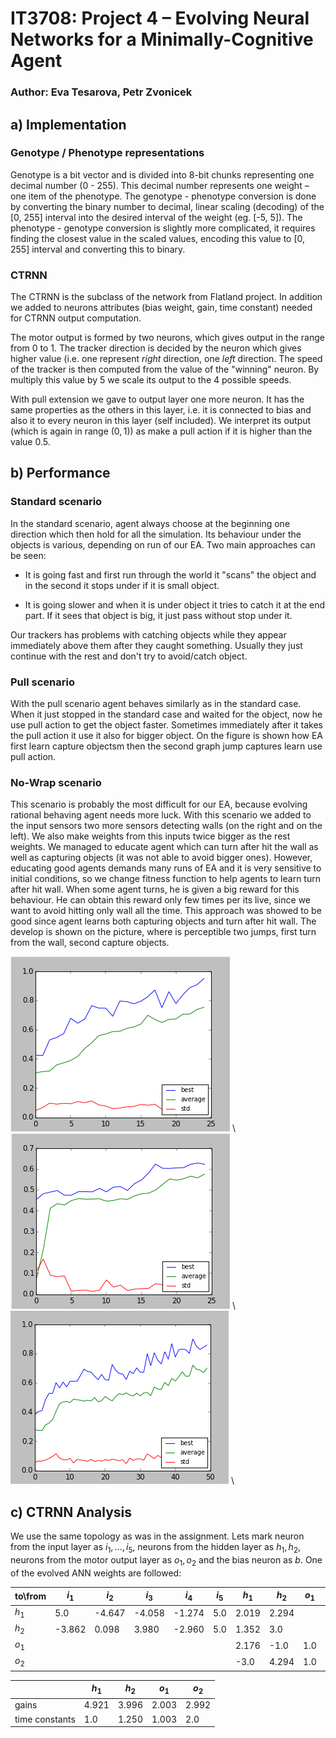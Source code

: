# IT3708: Project 4 – Evolving Neural Networks for a Minimally-Cognitive Agent
### Author: Eva Tesarova, Petr Zvonicek

## a) Implementation

### Genotype / Phenotype representations

Genotype is a bit vector and is divided into 8-bit chunks representing one decimal number (0 - 255). This decimal number represents one weight – one item of the phenotype. The genotype - phenotype conversion is done by converting the binary number to decimal, linear scaling (decoding) of the [0, 255] interval into the desired interval of the weight (eg. [-5, 5]). The phenotype - genotype conversion is slightly more complicated, it requires finding the closest value in the scaled values, encoding this value to [0, 255] interval and converting this to binary.

### CTRNN
The CTRNN is the subclass of the network from Flatland project. In addition we added to neurons attributes (bias weight, gain, time constant) needed for CTRNN output computation.

The motor output is formed by two neurons, which gives output in the range from 0 to 1. The tracker direction is decided by the neuron which gives higher value (i.e. one represent *right* direction, one *left* direction. The speed of the tracker is then computed from the value of the "winning" neuron. By multiply this value by 5 we scale its output to the 4 possible speeds. 

With pull extension we gave to output layer one more neuron. It has the same properties as the others in this layer, i.e. it is connected to bias and also it to every neuron in this layer (self included). We interpret its output (which is again in range $(0,1)$) as make a pull action if it is higher than the value $0.5$.

## b) Performance

### Standard scenario

In the standard scenario, agent always choose at the beginning one direction which then hold for all the simulation. Its behaviour under the objects is various, depending on run of our EA. Two main approaches can be seen:

- It is going fast and first run through the world it "scans" the object and in the second it stops under if it is small object.

- It is going slower and when it is under object it tries to catch it at the end part. If it sees that object is big, it just pass without stop under it.

Our trackers has problems with catching objects while they appear immediately above them after they caught something. Usually they just continue with the rest and don't try to avoid/catch object. 

### Pull scenario
With the pull scenario agent behaves similarly as in the standard case. When it just stopped in the standard case and waited for the object, now he use pull action to get the object faster. Sometimes immediately after it takes the pull action it use it also for bigger object. On the figure is shown how EA first learn capture objectsm then the second graph jump captures learn use pull action.
 
### No-Wrap scenario

This scenario is probably the most difficult for our EA, because evolving rational behaving agent needs more luck. With this scenario we added to the input sensors two more sensors detecting walls (on the right and on the left). We also make weights from this inputs twice bigger as the rest weights. We managed to educate agent which can turn after hit the wall as well as capturing objects (it was not able to avoid bigger ones). However, educating good agents demands many runs of EA and it is very sensitive to initial conditions, so we change fitness function to help agents to learn turn after hit wall. When some agent turns, he is given a big reward for this behaviour. He can obtain this reward only few times per its live, since we want to avoid hitting only wall all the time. This approach was showed to be good since agent learns both capturing objects and turn after hit wall. The develop is shown on the picture, where is perceptible two jumps, first turn from the wall, second capture objects.

![](img/object_distinguish.png) \ ![](img/pull_evolving.PNG) \ ![](img/turn_from_wall.PNG) \


## c) CTRNN Analysis

We use the same topology as was in the assignment. Lets mark neuron from the input layer as $i_1, \dots, i_5$, neurons from the hidden layer as $h_1, h_2$, neurons from the motor output layer as $o_1, o_2$ and the bias neuron as $b$. One of the evolved ANN weights are followed:

|to\\from| $i_1$ | $i_2$ | $i_3$ | $i_4$ | $i_5$ | $h_1$ | $h_2$ | $o_1$ | $o_2$ |  $b$  |
|-------|-------|-------|-------|-------|-------|-------|-------|-------|-------|-------|
| $h_1$ |  5.0  |-4.647 |-4.058 |-1.274 |  5.0  | 2.019 | 2.294 |       |       |-1.019 |
| $h_2$ |-3.862 | 0.098 | 3.980 |-2.960 |  5.0  | 1.352 | 3.0   |       |       |-0.352 |
| $o_1$ |       |       |       |       |       | 2.176 | -1.0  |  1.0  | -3.0  |-0.705 |
| $o_2$ |       |       |       |       |       |  -3.0 | 4.294 |  1.0  |  5.0  |-9.019 | 

|              | $h_1$ | $h_2$ | $o_1$ | $o_2$ |
|--------------|-------|-------|-------|-------|
|gains         | 4.921 | 3.996 | 2.003 | 2.992 |
|time constants| 1.0   | 1.250 | 1.003 | 2.0   |



